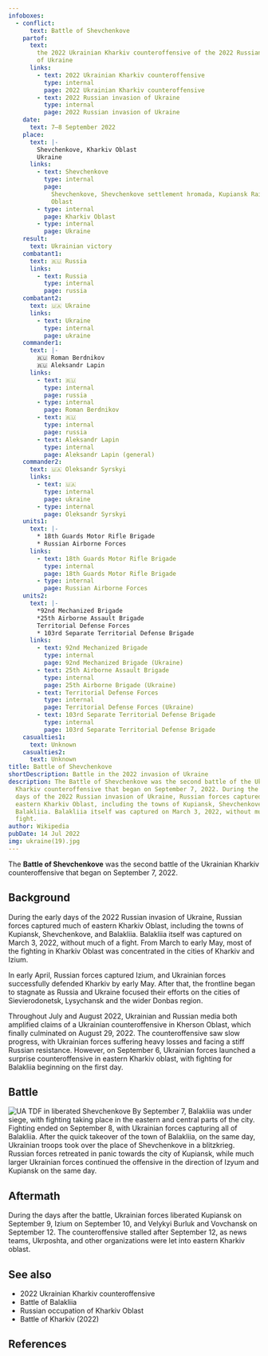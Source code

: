 ```yaml
---
infoboxes:
  - conflict:
      text: Battle of Shevchenkove
    partof:
      text:
        the 2022 Ukrainian Kharkiv counteroffensive of the 2022 Russian invasion
        of Ukraine
      links:
        - text: 2022 Ukrainian Kharkiv counteroffensive
          type: internal
          page: 2022 Ukrainian Kharkiv counteroffensive
        - text: 2022 Russian invasion of Ukraine
          type: internal
          page: 2022 Russian invasion of Ukraine
    date:
      text: 7–8 September 2022
    place:
      text: |-
        Shevchenkove, Kharkiv Oblast
        Ukraine
      links:
        - text: Shevchenkove
          type: internal
          page:
            Shevchenkove, Shevchenkove settlement hromada, Kupiansk Raion, Kharkiv
            Oblast
        - type: internal
          page: Kharkiv Oblast
        - type: internal
          page: Ukraine
    result:
      text: Ukrainian victory
    combatant1:
      text: 🇷🇺 Russia
      links:
        - text: Russia
          type: internal
          page: russia
    combatant2:
      text: 🇺🇦 Ukraine
      links:
        - text: Ukraine
          type: internal
          page: ukraine
    commander1:
      text: |-
        🇷🇺 Roman Berdnikov 
        🇷🇺 Aleksandr Lapin
      links:
        - text: 🇷🇺
          type: internal
          page: russia
        - type: internal
          page: Roman Berdnikov
        - text: 🇷🇺
          type: internal
          page: russia
        - text: Aleksandr Lapin
          type: internal
          page: Aleksandr Lapin (general)
    commander2:
      text: 🇺🇦 Oleksandr Syrskyi
      links:
        - text: 🇺🇦
          type: internal
          page: ukraine
        - type: internal
          page: Oleksandr Syrskyi
    units1:
      text: |-
        * 18th Guards Motor Rifle Brigade
        * Russian Airborne Forces
      links:
        - text: 18th Guards Motor Rifle Brigade
          type: internal
          page: 18th Guards Motor Rifle Brigade
        - type: internal
          page: Russian Airborne Forces
    units2:
      text: |-
        *92nd Mechanized Brigade 
        *25th Airborne Assault Brigade 
        Territorial Defense Forces
        * 103rd Separate Territorial Defense Brigade
      links:
        - text: 92nd Mechanized Brigade
          type: internal
          page: 92nd Mechanized Brigade (Ukraine)
        - text: 25th Airborne Assault Brigade
          type: internal
          page: 25th Airborne Brigade (Ukraine)
        - text: Territorial Defense Forces
          type: internal
          page: Territorial Defense Forces (Ukraine)
        - text: 103rd Separate Territorial Defense Brigade
          type: internal
          page: 103rd Separate Territorial Defense Brigade
    casualties1:
      text: Unknown
    casualties2:
      text: Unknown
title: Battle of Shevchenkove
shortDescription: Battle in the 2022 invasion of Ukraine
description: The Battle of Shevchenkove was the second battle of the Ukrainian
  Kharkiv counteroffensive that began on September 7, 2022. During the early
  days of the 2022 Russian invasion of Ukraine, Russian forces captured much of
  eastern Kharkiv Oblast, including the towns of Kupiansk, Shevchenkove, and
  Balakliia. Balakliia itself was captured on March 3, 2022, without much of a
  fight.
author: Wikipedia
pubDate: 14 Jul 2022
img: ukraine(19).jpg
---
```


The **Battle of Shevchenkove** was the second battle of the Ukrainian Kharkiv counteroffensive that began on September 7, 2022.

## Background

During the early days of the 2022 Russian invasion of Ukraine, Russian forces captured much of eastern Kharkiv Oblast, including the towns of Kupiansk, Shevchenkove, and Balakliia. Balakliia itself was captured on March 3, 2022, without much of a fight. From March to early May, most of the fighting in Kharkiv Oblast was concentrated in the cities of Kharkiv and Izium.

In early April, Russian forces captured Izium, and Ukrainian forces successfully defended Kharkiv by early May. After that, the frontline began to stagnate as Russia and Ukraine focused their efforts on the cities of Sievierodonetsk, Lysychansk and the wider Donbas region.

Throughout July and August 2022, Ukrainian and Russian media both amplified claims of a Ukrainian counteroffensive in Kherson Oblast, which finally culminated on August 29, 2022. The counteroffensive saw slow progress, with Ukrainian forces suffering heavy losses and facing a stiff Russian resistance. However, on September 6, Ukrainian forces launched a surprise counteroffensive in eastern Kharkiv oblast, with fighting for Balakliia beginning on the first day.

## Battle

![UA TDF in liberated Shevchenkove](https://wikipedia.org/wiki/Special:Redirect/file/UA_TDF_in_liberated_Shevchenkove.jpg?)
By September 7, Balakliia was under siege, with fighting taking place in the eastern and central parts of the city. Fighting ended on September 8, with Ukrainian forces capturing all of Balakliia. After the quick takeover of the town of Balakliia, on the same day, Ukrainian troops took over the place of Shevchenkove in a blitzkrieg. Russian forces retreated in panic towards the city of Kupiansk, while much larger Ukrainian forces continued the offensive in the direction of Izyum and Kupiansk on the same day.

## Aftermath

During the days after the battle, Ukrainian forces liberated Kupiansk on September 9, Izium on September 10, and Velykyi Burluk and Vovchansk on September 12. The counteroffensive stalled after September 12, as news teams, Ukrposhta, and other organizations were let into eastern Kharkiv oblast.

## See also

- 2022 Ukrainian Kharkiv counteroffensive
- Battle of Balakliia
- Russian occupation of Kharkiv Oblast
- Battle of Kharkiv (2022)

## References
